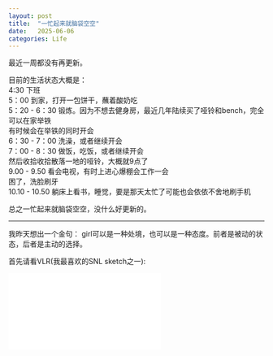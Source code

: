 ```yaml
---
layout: post
title:  "一忙起来就脑袋空空"
date:   2025-06-06
categories: Life
---
```


最近一周都没有再更新。

目前的生活状态大概是：\
4:30 下班\
5：00 到家，打开一包饼干，蘸着酸奶吃\
5：20 - 6：30 锻炼。因为不想去健身房，最近几年陆续买了哑铃和bench，完全可以在家举铁\
有时候会在举铁的同时开会\
6：30 - 7：00 洗澡，或者继续开会\
7：00 - 8：30 做饭，吃饭，或者继续开会\
然后收拾收拾散落一地的哑铃，大概就9点了\
9.00 - 9.50 看会电视，有时上进心爆棚会工作一会\
困了，洗脸刷牙\
10.10 - 10.50 躺床上看书，睡觉，要是那天太忙了可能也会依依不舍地刷手机

总之一忙起来就脑袋空空，没什么好更新的。

---

我昨天想出一个金句： girl可以是一种处境，也可以是一种态度。前者是被动的状态，后者是主动的选择。

首先请看VLR(我最喜欢的SNL sketch之一):

<iframe src="//player.bilibili.com/player.html?isOutside=true&aid=999465112&bvid=BV1g44y1A75o&cid=1224820529&p=1" scrolling="no" border="0" frameborder="no" framespacing="0" allowfullscreen="true"></iframe>

